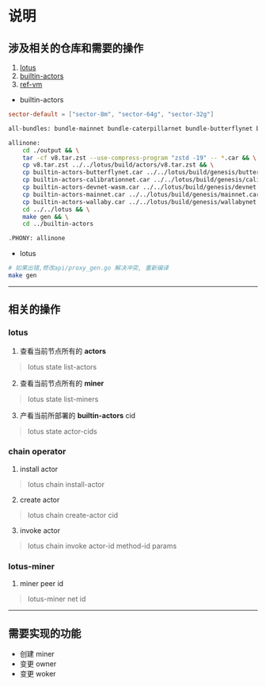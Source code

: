 # 说明

## 涉及相关的仓库和需要的操作

1. [lotus](https://github.com/filecoin-project/lotus/tree/experimental/fvm-m2)
2. [builtin-actors](https://github.com/filecoin-project/builtin-actors/tree/next)
3. [ref-vm](https://github.com/filecoin-project/ref-fvm/tree/fvm%403.0.0-alpha.5)

+ builtin-actors

```toml
sector-default = ["sector-8m", "sector-64g", "sector-32g"]
```

```sh
all-bundles: bundle-mainnet bundle-caterpillarnet bundle-butterflynet bundle-calibrationnet bundle-devnet bundle-wallaby bundle-devnet-wasm bundle-testing

allinone:
	cd ./output && \
	tar -cf v8.tar.zst --use-compress-program "zstd -19" -- *.car && \
	cp v8.tar.zst ../../lotus/build/actors/v8.tar.zst && \
	cp builtin-actors-butterflynet.car ../../lotus/build/genesis/butterflynet.car && \
	cp builtin-actors-calibrationnet.car ../../lotus/build/genesis/calibnet.car && \
	cp builtin-actors-devnet-wasm.car ../../lotus/build/genesis/devnet.car && \
	cp builtin-actors-mainnet.car ../../lotus/build/genesis/mainnet.car && \
	cp builtin-actors-wallaby.car ../../lotus/build/genesis/wallabynet.car && \
	cd ../../lotus && \
	make gen && \
	cd ../builtin-actors

.PHONY: allinone
```

+ lotus
```sh
# 如果出错,修改api/proxy_gen.go 解决冲突, 重新编译
make gen
```

--------
## 相关的操作

### lotus

1. 查看当前节点所有的 **actors**

> lotus state list-actors

2. 查看当前节点所有的 **miner**

> lotus state list-miners

3. 产看当前所部署的 **builtin-actors** cid

> lotus state actor-cids

### chain operator

1. install actor

> lotus chain install-actor

2. create actor

> lotus chain create-actor cid

3. invoke actor

> lotus chain invoke actor-id method-id params

### lotus-miner

1. miner peer id

> lotus-miner net id

--------
## 需要实现的功能

+ 创建 miner
+ 变更 owner
+ 变更 woker

